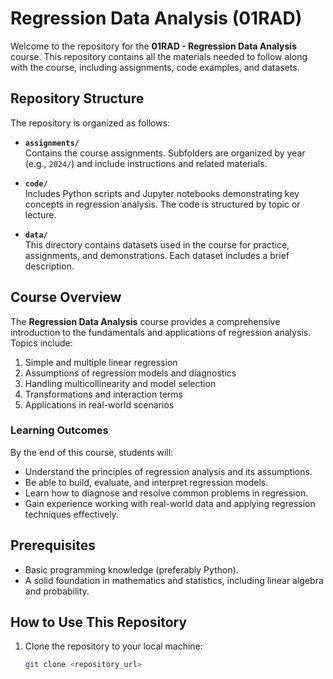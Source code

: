 # Regression Data Analysis (01RAD)

Welcome to the repository for the **01RAD - Regression Data Analysis** course. This repository contains all the materials needed to follow along with the course, including assignments, code examples, and datasets.

## Repository Structure

The repository is organized as follows:

- **`assignments/`**  
  Contains the course assignments. Subfolders are organized by year (e.g., `2024/`) and include instructions and related materials.

- **`code/`**  
  Includes Python scripts and Jupyter notebooks demonstrating key concepts in regression analysis. The code is structured by topic or lecture.

- **`data/`**  
  This directory contains datasets used in the course for practice, assignments, and demonstrations. Each dataset includes a brief description.

## Course Overview

The **Regression Data Analysis** course provides a comprehensive introduction to the fundamentals and applications of regression analysis. Topics include:

1. Simple and multiple linear regression  
2. Assumptions of regression models and diagnostics  
3. Handling multicollinearity and model selection  
4. Transformations and interaction terms  
5. Applications in real-world scenarios  

### Learning Outcomes

By the end of this course, students will:

- Understand the principles of regression analysis and its assumptions.  
- Be able to build, evaluate, and interpret regression models.  
- Learn how to diagnose and resolve common problems in regression.  
- Gain experience working with real-world data and applying regression techniques effectively.

## Prerequisites

- Basic programming knowledge (preferably Python).  
- A solid foundation in mathematics and statistics, including linear algebra and probability.

## How to Use This Repository

1. Clone the repository to your local machine:  
   ```bash
   git clone <repository_url>
